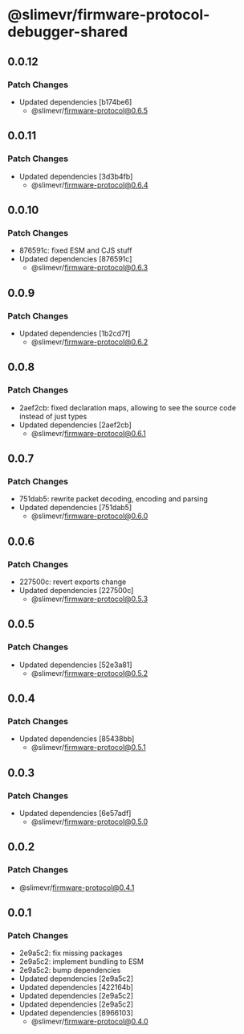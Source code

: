 # @slimevr/firmware-protocol-debugger-shared

## 0.0.12

### Patch Changes

- Updated dependencies [b174be6]
  - @slimevr/firmware-protocol@0.6.5

## 0.0.11

### Patch Changes

- Updated dependencies [3d3b4fb]
  - @slimevr/firmware-protocol@0.6.4

## 0.0.10

### Patch Changes

- 876591c: fixed ESM and CJS stuff
- Updated dependencies [876591c]
  - @slimevr/firmware-protocol@0.6.3

## 0.0.9

### Patch Changes

- Updated dependencies [1b2cd7f]
  - @slimevr/firmware-protocol@0.6.2

## 0.0.8

### Patch Changes

- 2aef2cb: fixed declaration maps, allowing to see the source code instead of just types
- Updated dependencies [2aef2cb]
  - @slimevr/firmware-protocol@0.6.1

## 0.0.7

### Patch Changes

- 751dab5: rewrite packet decoding, encoding and parsing
- Updated dependencies [751dab5]
  - @slimevr/firmware-protocol@0.6.0

## 0.0.6

### Patch Changes

- 227500c: revert exports change
- Updated dependencies [227500c]
  - @slimevr/firmware-protocol@0.5.3

## 0.0.5

### Patch Changes

- Updated dependencies [52e3a81]
  - @slimevr/firmware-protocol@0.5.2

## 0.0.4

### Patch Changes

- Updated dependencies [85438bb]
  - @slimevr/firmware-protocol@0.5.1

## 0.0.3

### Patch Changes

- Updated dependencies [6e57adf]
  - @slimevr/firmware-protocol@0.5.0

## 0.0.2

### Patch Changes

- @slimevr/firmware-protocol@0.4.1

## 0.0.1

### Patch Changes

- 2e9a5c2: fix missing packages
- 2e9a5c2: implement bundling to ESM
- 2e9a5c2: bump dependencies
- Updated dependencies [2e9a5c2]
- Updated dependencies [422164b]
- Updated dependencies [2e9a5c2]
- Updated dependencies [2e9a5c2]
- Updated dependencies [8966103]
  - @slimevr/firmware-protocol@0.4.0
